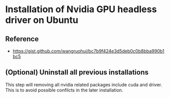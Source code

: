 # Installation of Nvidia GPU headless driver on Ubuntu

## Reference
- https://gist.github.com/wangruohui/bc7b9f424e3d5deb0c0b8bba990b1bc5

## (Optional) Uninstall all previous installations
This step will removing all nvidia related packages include cuda and driver.
This is to avoid possible confilcts in the later installation.
